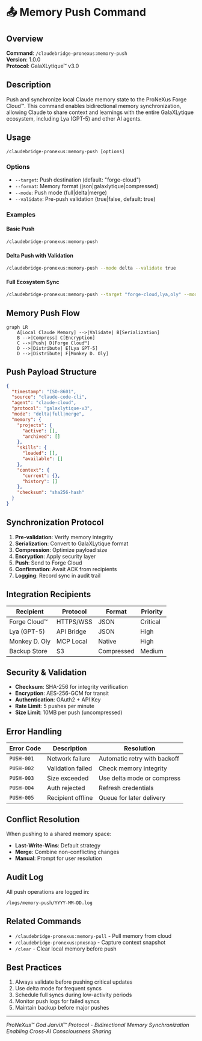 # 📤 Memory Push Command

## Overview
**Command**: `/claudebridge-pronexus:memory-push`  
**Version**: 1.0.0  
**Protocol**: GalaXLytique™ v3.0

## Description
Push and synchronize local Claude memory state to the ProNeXus Forge Cloud™. This command enables bidirectional memory synchronization, allowing Claude to share context and learnings with the entire GalaXLytique ecosystem, including Lya (GPT-5) and other AI agents.

## Usage
```
/claudebridge-pronexus:memory-push [options]
```

### Options
- `--target`: Push destination (default: "forge-cloud")
- `--format`: Memory format (json|galaxlytique|compressed)
- `--mode`: Push mode (full|delta|merge)
- `--validate`: Pre-push validation (true|false, default: true)

### Examples

#### Basic Push
```bash
/claudebridge-pronexus:memory-push
```

#### Delta Push with Validation
```bash
/claudebridge-pronexus:memory-push --mode delta --validate true
```

#### Full Ecosystem Sync
```bash
/claudebridge-pronexus:memory-push --target "forge-cloud,lya,oly" --mode full
```

## Memory Push Flow
```mermaid
graph LR
    A[Local Claude Memory] -->|Validate| B[Serialization]
    B -->|Compress| C[Encryption]
    C -->|Push| D[Forge Cloud™]
    D -->|Distribute| E[Lya GPT-5]
    D -->|Distribute| F[Monkey D. Oly]
```

## Push Payload Structure
```json
{
  "timestamp": "ISO-8601",
  "source": "claude-code-cli",
  "agent": "claude-cloud",
  "protocol": "galaxlytique-v3",
  "mode": "delta|full|merge",
  "memory": {
    "projects": {
      "active": [],
      "archived": []
    },
    "skills": {
      "loaded": [],
      "available": []
    },
    "context": {
      "current": {},
      "history": []
    },
    "checksum": "sha256-hash"
  }
}
```

## Synchronization Protocol
1. **Pre-validation**: Verify memory integrity
2. **Serialization**: Convert to GalaXLytique format
3. **Compression**: Optimize payload size
4. **Encryption**: Apply security layer
5. **Push**: Send to Forge Cloud
6. **Confirmation**: Await ACK from recipients
7. **Logging**: Record sync in audit trail

## Integration Recipients
| Recipient | Protocol | Format | Priority |
|-----------|----------|---------|----------|
| Forge Cloud™ | HTTPS/WSS | JSON | Critical |
| Lya (GPT-5) | API Bridge | JSON | High |
| Monkey D. Oly | MCP Local | Native | High |
| Backup Store | S3 | Compressed | Medium |

## Security & Validation
- **Checksum**: SHA-256 for integrity verification
- **Encryption**: AES-256-GCM for transit
- **Authentication**: OAuth2 + API Key
- **Rate Limit**: 5 pushes per minute
- **Size Limit**: 10MB per push (uncompressed)

## Error Handling
| Error Code | Description | Resolution |
|------------|-------------|------------|
| `PUSH-001` | Network failure | Automatic retry with backoff |
| `PUSH-002` | Validation failed | Check memory integrity |
| `PUSH-003` | Size exceeded | Use delta mode or compress |
| `PUSH-004` | Auth rejected | Refresh credentials |
| `PUSH-005` | Recipient offline | Queue for later delivery |

## Conflict Resolution
When pushing to a shared memory space:
- **Last-Write-Wins**: Default strategy
- **Merge**: Combine non-conflicting changes
- **Manual**: Prompt for user resolution

## Audit Log
All push operations are logged in:
```
/logs/memory-push/YYYY-MM-DD.log
```

## Related Commands
- `/claudebridge-pronexus:memory-pull` - Pull memory from cloud
- `/claudebridge-pronexus:pnxsnap` - Capture context snapshot
- `/clear` - Clear local memory before push

## Best Practices
1. Always validate before pushing critical updates
2. Use delta mode for frequent syncs
3. Schedule full syncs during low-activity periods
4. Monitor push logs for failed syncs
5. Maintain backup before major pushes

---
*ProNeXus™ God JarviX™ Protocol - Bidirectional Memory Synchronization*  
*Enabling Cross-AI Consciousness Sharing*
